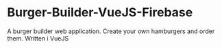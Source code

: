 # Burger-Builder-VueJS-Firebase
A burger builder web application. Create your own hamburgers and order them. Written i VueJS
